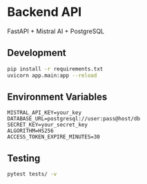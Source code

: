 # Backend API

FastAPI + Mistral AI + PostgreSQL

## Development

```bash
pip install -r requirements.txt
uvicorn app.main:app --reload
```

## Environment Variables

```env
MISTRAL_API_KEY=your_key
DATABASE_URL=postgresql://user:pass@host/db
SECRET_KEY=your_secret_key
ALGORITHM=HS256
ACCESS_TOKEN_EXPIRE_MINUTES=30
```

## Testing

```bash
pytest tests/ -v
```